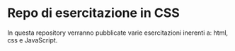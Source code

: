 # Repo di esercitazione in CSS

In questa repository verranno pubblicate varie esercitazioni inerenti a: html, css e JavaScript.